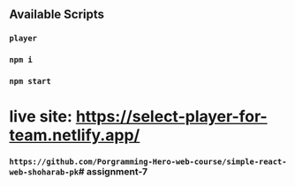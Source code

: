## Available Scripts
 ### `player`
### `npm i`
### `npm start`
 

# live site: https://select-player-for-team.netlify.app/
### `https://github.com/Porgramming-Hero-web-course/simple-react-web-shoharab-pk`# assignment-7
